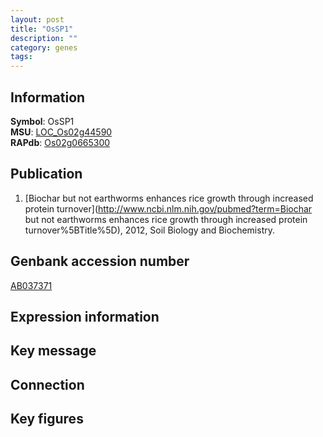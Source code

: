 ```yaml
---
layout: post
title: "OsSP1"
description: ""
category: genes
tags: 
---
```


## Information
__Symbol__: OsSP1  
__MSU__: [LOC_Os02g44590](http://rice.plantbiology.msu.edu/cgi-bin/ORF_infopage.cgi?orf=LOC_Os02g44590)  
__RAPdb__: [Os02g0665300](http://rapdb.dna.affrc.go.jp/viewer/gbrowse_details/irgsp1?name=Os02g0665300)  

## Publication
1. [Biochar but not earthworms enhances rice growth through increased protein turnover](http://www.ncbi.nlm.nih.gov/pubmed?term=Biochar but not earthworms enhances rice growth through increased protein turnover%5BTitle%5D), 2012, Soil Biology and Biochemistry.

## Genbank accession number
[AB037371](http://www.ncbi.nlm.nih.gov/nuccore/AB037371)  

## Expression information

## Key message

## Connection

## Key figures


